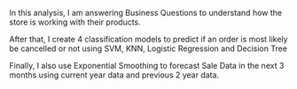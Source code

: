 In this analysis, I am answering Business Questions to understand how the store is working with their products.

After that, I create 4 classification models to predict if an order is most likely be cancelled or not using SVM, KNN, Logistic Regression and Decision Tree

Finally, I also use Exponential Smoothing to forecast Sale Data in the next 3 months using current year data and previous 2 year data.  
